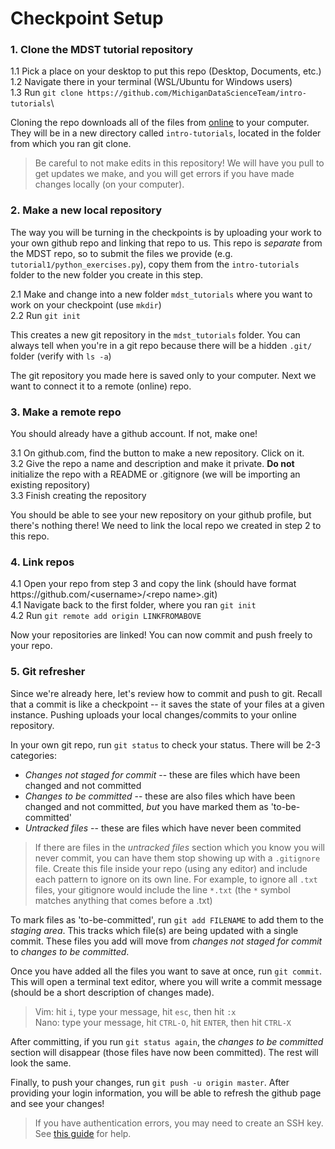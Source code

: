 
# Checkpoint Setup

### 1. Clone the MDST tutorial repository
1.1 Pick a place on your desktop to put this repo (Desktop, Documents, etc.)\
1.2 Navigate there in your terminal (WSL/Ubuntu for Windows users)\
1.3 Run `git clone https://github.com/MichiganDataScienceTeam/intro-tutorials`\

Cloning the repo downloads all of the files from [online](https://github.com/MichiganDataScienceTeam/intro-tutorials) to your computer. They will be in a new directory called `intro-tutorials`, located in the folder from which you ran git clone.
> Be careful to not make edits in this repository! We will have you pull to get updates we make, and you will get errors if you have made changes locally (on your computer).

### 2. Make a new local repository
The way you will be turning in the checkpoints is by uploading your work to your own github repo and linking that repo to us. This repo is _separate_ from the MDST repo, so to submit the files we provide (e.g. `tutorial1/python_exercises.py`), copy them from the `intro-tutorials` folder to the new folder you create in this step.


2.1 Make and change into a new folder `mdst_tutorials` where you want to work on your checkpoint (use `mkdir`)\
2.2 Run `git init`

This creates a new git repository in the `mdst_tutorials` folder. You can always tell when you're in a git repo because there will be a hidden `.git/` folder (verify with `ls -a`)

The git repository you made here is saved only to your computer. Next we want to connect it to a remote (online) repo.

### 3. Make a remote repo
You should already have a github account. If not, make one!

3.1 On github.com, find the button to make a new repository. Click on it.\
3.2 Give the repo a name and description and make it private. **Do not** initialize the repo with a README or .gitignore (we will be importing an existing repository)\
3.3 Finish creating the repository


You should be able to see your new repository on your github profile, but there's nothing there! We need to link the local repo we created in step 2 to this repo.

### 4. Link repos
4.1 Open your repo from step 3 and copy the link (should have format https://<i></i>github.<i></i>com/<username\>/<repo name\>.git)\
4.1 Navigate back to the first folder, where you ran `git init`\
4.2 Run `git remote add origin LINKFROMABOVE`

Now your repositories are linked! You can now commit and push freely to your repo.


### 5. Git refresher
Since we're already here, let's review how to commit and push to git. Recall that a commit is like a checkpoint -- it saves the state of your files at a given instance. Pushing uploads your local changes/commits to your online repository.

In your own git repo, run `git status` to check your status. There will be 2-3 categories:
* _Changes not staged for commit_ -- these are files which have been changed and not committed
* _Changes to be committed_ -- these are also files which have been changed and not committed, _but_ you have marked them as 'to-be-committed'
* _Untracked files_ -- these are files which have never been commited
> If there are files in the _untracked files_ section which you know you will never commit, you can have them stop showing up with a `.gitignore` file. Create this file inside your repo (using any editor) and include each pattern to ignore on its own line. For example, to ignore all `.txt` files, your gitignore would include the line `*.txt` (the `*` symbol matches anything that comes before a .txt)

To mark files as 'to-be-committed', run `git add FILENAME` to add them to the _staging area_. This tracks which file(s) are being updated with a single commit. These files you add will move from _changes not staged for commit_ to _changes to be committed_.

Once you have added all the files you want to save at once, run `git commit`. This will open a terminal text editor, where you will write a commit message (should be a short description of changes made).
>Vim: hit `i`, type your message, hit `esc`, then hit `:x`\
>Nano: type your message, hit `CTRL-O`, hit `ENTER`, then hit `CTRL-X`

After committing, if you run `git status again`, the _changes to be committed_ section will disappear (those files have now been committed). The rest will look the same.

Finally, to push your changes, run `git push -u origin master`. After providing your login information, you will be able to refresh the github page and see your changes!

> If you have authentication errors, you may need to create an SSH key. See [this guide](https://docs.github.com/en/free-pro-team@latest/github/authenticating-to-github/generating-a-new-ssh-key-and-adding-it-to-the-ssh-agent) for help.
